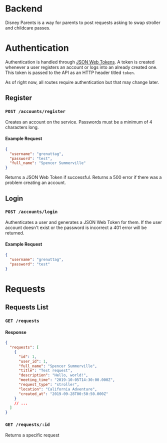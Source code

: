 # Backend

Disney Parents is a way for parents to post requests asking to swap stroller
and childcare passes.

# Authentication

Authentication is handled through [JSON Web Tokens](https://jwt.io). A token
is created whenever a user registers an account or logs into an already created
one. This token is passed to the API as an HTTP header titled `token`.

As of right now, all routes require authentication but that may change later.

## Register

### `POST /accounts/register`

Creates an account on the service. Passwords must be a minimum of 4 characters
long.

#### Example Request

```json
{
  "username": "grenuttag",
  "password": "test",
  "full_name": "Spencer Summerville"
}
```

Returns a JSON Web Token if successful. Returns a 500 error if there was a
problem creating an account.

## Login

### `POST /accounts/login`

Authenticates a user and generates a JSON Web Token for them. If the user
account doesn't exist or the password is incorrect a 401 error will be returned.

#### Example Request

```json
{
  "username": "grenuttag",
  "password": "test"
}
```

# Requests

## Requests List

### `GET /requests`

#### Response

```json
{
  "requests": [
    {
      "id": 1,
      "user_id": 1,
      "full_name": "Spencer Summerville",
      "title": "Test request",
      "description": "Hello, world!",
      "meeting_time": "2019-10-05T14:30:00.000Z",
      "request_type": "stroller",
      "location": "California Adventure",
      "created_at": "2019-09-28T00:50:50.000Z"
    }
    // ...
  ]
}
```

### `GET /requests/:id`

Returns a specific request
